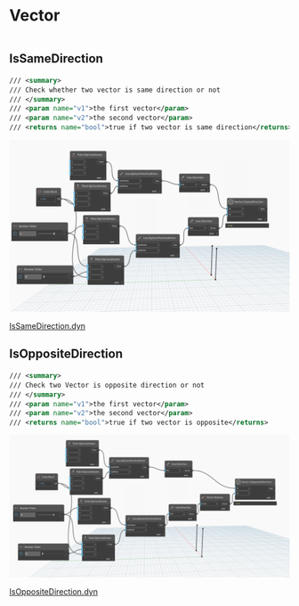 # Vector

```{contents}
```

## IsSameDirection

```xml
/// <summary>
/// Check whether two vector is same direction or not
/// </summary>
/// <param name="v1">the first vector</param>
/// <param name="v2">the second vector</param>
/// <returns name="bool">true if two vector is same direction</returns>
```

![IsSameDirection](dyn/pic/Vector.IsSameDirection.gif)

[IsSameDirection.dyn](https://github.com/chuongmep/OpenMEP/blob/dev/docs/OpenMEPPage/geometry/dyn/Vector.IsSameDirection.dyn)

## IsOppositeDirection

```xml
/// <summary>
/// Check two Vector is opposite direction or not
/// </summary>
/// <param name="v1">the first vector</param>
/// <param name="v2">the second vector</param>
/// <returns name="bool">true if two vector is opposite</returns>
```

![IsOppositeDirection](dyn/pic/Vector.IsOppositeDirection.gif)

[IsOppositeDirection.dyn](https://github.com/chuongmep/OpenMEP/blob/dev/docs/OpenMEPPage/geometry/dyn/Vector.IsOppositeDirection.dyn)
